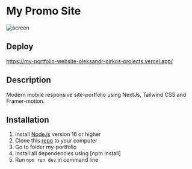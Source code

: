# My Promo Site

![screen](https://github.com/AlexPirko/my-portfolio-website/assets/105494280/5738e5b0-dc23-45e5-aaab-bcea5245fe0d)


## Deploy

https://my-portfolio-website-oleksandr-pirkos-projects.vercel.app/

## Description

Modern mobile responsive site-portfolio using NextJs, Tailwind CSS and Framer-motion.

## **Installation**

1. Install [Node.js](https://nodejs.org/ru) version 16 or higher
2. Clone this [repo](https://github.com/AlexPirko/react-fancy-shop) to your computer
3. Go to folder my-portfolio
4. Install all dependencies using [npm install]
5. Run `npm run dev` in command line
